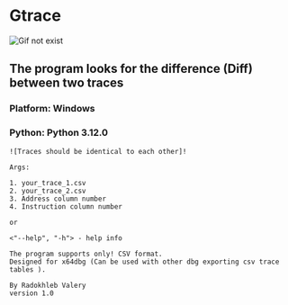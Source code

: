 # Gtrace
![Gif not exist](https://media.giphy.com/media/v1.Y2lkPTc5MGI3NjExbXEzZ3JvdzVsZHB2cnd0cmNmbWZtZHUya3d0dDRsOWEzcGR6czhkeiZlcD12MV9pbnRlcm5hbF9naWZfYnlfaWQmY3Q9Zw/PiHNMCGBhbCisnCBRQ/giphy.gif)
## The program looks for the difference (Diff) between two traces
### Platform: Windows
### Python: Python 3.12.0

    ![Traces should be identical to each other]!

    Args:

    1. your_trace_1.csv
    2. your_trace_2.csv
    3. Address column number
    4. Instruction column number

    or

    <"--help", "-h"> - help info

    The program supports only! CSV format.
    Designed for x64dbg (Can be used with other dbg exporting csv trace tables ).

    By Radokhleb Valery
    version 1.0
